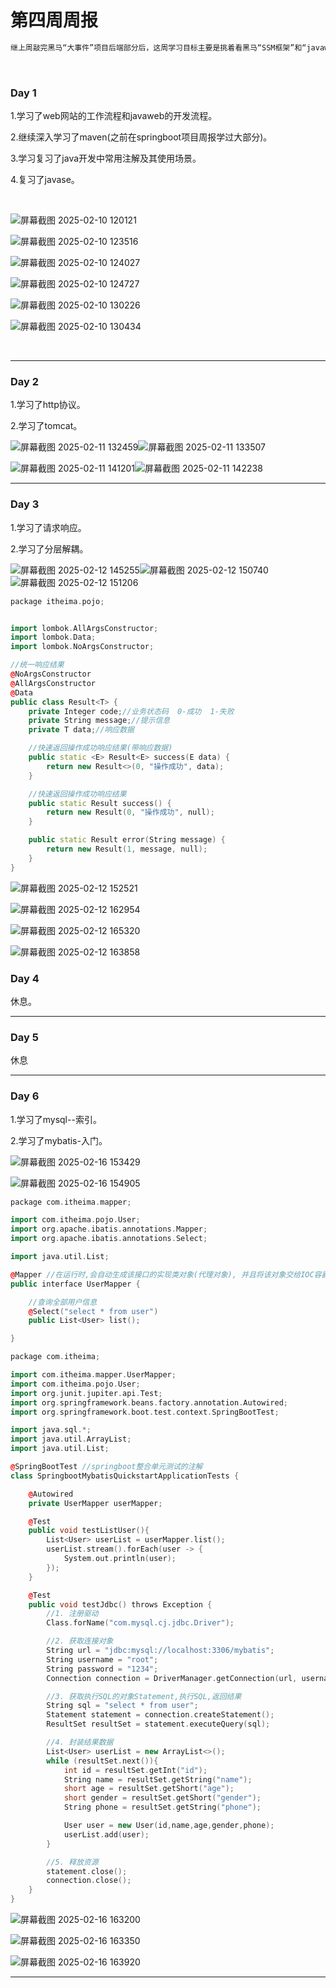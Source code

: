 # 第四周周报

```cpp
继上周敲完黑马“大事件”项目后端部分后，这周学习目标主要是挑着看黑马“SSM框架”和“javaweb”的视频来补基础。
```

‍

### Day 1

1.学习了web网站的工作流程和javaweb的开发流程。

2.继续深入学习了maven(之前在springboot项目周报学过大部分)。

3.学习复习了java开发中常用注解及其使用场景。

4.复习了javase。

‍

![屏幕截图 2025-02-10 120121](assets/屏幕截图%202025-02-10%20120121-20250210120141-9vlqxnn.png)

![屏幕截图 2025-02-10 123516](assets/屏幕截图%202025-02-10%20123516-20250210123603-09ulr2o.png)

![屏幕截图 2025-02-10 124027](assets/屏幕截图%202025-02-10%20124027-20250210124855-84qjcze.png)

![屏幕截图 2025-02-10 124727](assets/屏幕截图%202025-02-10%20124727-20250210124914-jk9m546.png)

![屏幕截图 2025-02-10 130226](assets/屏幕截图%202025-02-10%20130226-20250210130236-b3j9yzd.png)

![屏幕截图 2025-02-10 130434](assets/屏幕截图%202025-02-10%20130434-20250210130443-8vnshc0.png)

‍

---

### Day 2

1.学习了http协议。

2.学习了tomcat。

![屏幕截图 2025-02-11 132459](assets/屏幕截图%202025-02-11%20132459-20250211134417-4t7ntbc.png)![屏幕截图 2025-02-11 133507](assets/屏幕截图%202025-02-11%20133507-20250211134423-x9y95jl.png)

![屏幕截图 2025-02-11 141201](assets/屏幕截图%202025-02-11%20141201-20250211142543-jqswupc.png)![屏幕截图 2025-02-11 142238](assets/屏幕截图%202025-02-11%20142238-20250211142547-wmvnd7b.png)

---

### Day 3

1.学习了请求响应。

2.学习了分层解耦。

![屏幕截图 2025-02-12 145255](assets/屏幕截图%202025-02-12%20145255-20250212151500-w3kq0jb.png)![屏幕截图 2025-02-12 150740](assets/屏幕截图%202025-02-12%20150740-20250212151510-5uazqy4.png)![屏幕截图 2025-02-12 151206](assets/屏幕截图%202025-02-12%20151206-20250212151516-4f39639.png)

```cpp
package itheima.pojo;


import lombok.AllArgsConstructor;
import lombok.Data;
import lombok.NoArgsConstructor;

//统一响应结果
@NoArgsConstructor
@AllArgsConstructor
@Data
public class Result<T> {
    private Integer code;//业务状态码  0-成功  1-失败
    private String message;//提示信息
    private T data;//响应数据

    //快速返回操作成功响应结果(带响应数据)
    public static <E> Result<E> success(E data) {
        return new Result<>(0, "操作成功", data);
    }

    //快速返回操作成功响应结果
    public static Result success() {
        return new Result(0, "操作成功", null);
    }

    public static Result error(String message) {
        return new Result(1, message, null);
    }
}

```

![屏幕截图 2025-02-12 152521](assets/屏幕截图%202025-02-12%20152521-20250212152529-2iwwme4.png)

![屏幕截图 2025-02-12 162954](assets/屏幕截图%202025-02-12%20162954-20250212163003-m1qxoo1.png)

![屏幕截图 2025-02-12 165320](assets/屏幕截图%202025-02-12%20165320-20250212165443-u33183t.png)

![屏幕截图 2025-02-12 163858](assets/屏幕截图%202025-02-12%20163858-20250212165457-lvnz759.png)

### Day 4

休息。

---

### Day 5

休息

---

### Day 6

1.学习了mysql--索引。

2.学习了mybatis-入门。

![屏幕截图 2025-02-16 153429](assets/屏幕截图%202025-02-16%20153429-20250216154919-ltnpmya.png)

![屏幕截图 2025-02-16 154905](assets/屏幕截图%202025-02-16%20154905-20250216154925-qn1ehh7.png)

```cpp
package com.itheima.mapper;

import com.itheima.pojo.User;
import org.apache.ibatis.annotations.Mapper;
import org.apache.ibatis.annotations.Select;

import java.util.List;

@Mapper //在运行时,会自动生成该接口的实现类对象(代理对象), 并且将该对象交给IOC容器管理
public interface UserMapper {

    //查询全部用户信息
    @Select("select * from user")
    public List<User> list();

}

```

```cpp
package com.itheima;

import com.itheima.mapper.UserMapper;
import com.itheima.pojo.User;
import org.junit.jupiter.api.Test;
import org.springframework.beans.factory.annotation.Autowired;
import org.springframework.boot.test.context.SpringBootTest;

import java.sql.*;
import java.util.ArrayList;
import java.util.List;

@SpringBootTest //springboot整合单元测试的注解
class SpringbootMybatisQuickstartApplicationTests {

    @Autowired
    private UserMapper userMapper;

    @Test
    public void testListUser(){
        List<User> userList = userMapper.list();
        userList.stream().forEach(user -> {
            System.out.println(user);
        });
    }

    @Test
    public void testJdbc() throws Exception {
        //1. 注册驱动
        Class.forName("com.mysql.cj.jdbc.Driver");

        //2. 获取连接对象
        String url = "jdbc:mysql://localhost:3306/mybatis";
        String username = "root";
        String password = "1234";
        Connection connection = DriverManager.getConnection(url, username, password);

        //3. 获取执行SQL的对象Statement,执行SQL,返回结果
        String sql = "select * from user";
        Statement statement = connection.createStatement();
        ResultSet resultSet = statement.executeQuery(sql);

        //4. 封装结果数据
        List<User> userList = new ArrayList<>();
        while (resultSet.next()){
            int id = resultSet.getInt("id");
            String name = resultSet.getString("name");
            short age = resultSet.getShort("age");
            short gender = resultSet.getShort("gender");
            String phone = resultSet.getString("phone");

            User user = new User(id,name,age,gender,phone);
            userList.add(user);
        }

        //5. 释放资源
        statement.close();
        connection.close();
    }
}

```

![屏幕截图 2025-02-16 163200](assets/屏幕截图%202025-02-16%20163200-20250216163233-z8hpf9k.png)

![屏幕截图 2025-02-16 163350](assets/屏幕截图%202025-02-16%20163350-20250216163404-4f37kdr.png)

![屏幕截图 2025-02-16 163920](assets/屏幕截图%202025-02-16%20163920-20250216163928-9i26ini.png)

---

‍
